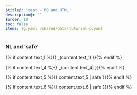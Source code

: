 ```yaml
---
$title@: 'test - PO and HTML'
description@: ''
$order: 10
toc: false
items: !g.yaml /shared/data/tutorial-p.yaml
---
```


### NL and 'safe'

<p class="">{% if content.text_1 %}{{ _(content.text_1) }}{% endif %}</p>
<p class="">{% if content.text_4 %}{{ _(content.text_4) }}{% endif %}</p>
<p class="">{% if content.text_5 %}{{ content.text_5 | safe }}{% endif %}</p>
<p class="">{% if content.text_6 %}{{ content.text_6 | safe }}{% endif %}</p>

